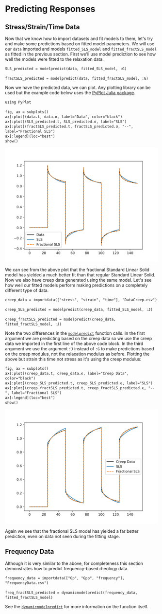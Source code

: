 # Predicting Responses

## Stress/Strain/Time Data

Now that we know how to import datasets and fit models to them, let's try and make some predictions based on fitted model parameters. We will use our `data` imported and models `fitted_SLS_model` and `fitted_fractSLS_model` as fitted in the previous section. First we'll use model prediction to see how well the models were fitted to the relaxation data.
```
SLS_predicted = modelpredict(data, fitted_SLS_model, :G)

fractSLS_predicted = modelpredict(data, fitted_fractSLS_model, :G)
```
Now we have the predicted data, we can plot. Any plotting library can be used but the example code below uses the [PyPlot Julia package](https://github.com/JuliaPy/PyPlot.jl).
```
using PyPlot

fig, ax = subplots()
ax[:plot](data.t, data.σ, label="Data", color="black")
ax[:plot](SLS_predicted.t, SLS_predicted.σ, label="SLS")
ax[:plot](fractSLS_predicted.t, fractSLS_predicted.σ, "--", label="Fractional SLS")
ax[:legend](loc="best")
show()
```
![relaxation prediction](assets/relaxation_predict.svg) 

We can see from the above plot that the fractional Standard Linear Solid model has yielded a much better fit than that regular Standard Linear Solid. Now we also have creep data generated using the same model. Let's see how well our fitted models perform making predictions on a completely different type of data.
```
creep_data = importdata(["stress", "strain", "time"], "DataCreep.csv")

creep_SLS_predicted = modelpredict(creep_data, fitted_SLS_model, :J)

creep_fractSLS_predicted = modelpredict(creep_data, fitted_fractSLS_model, :J)
```
Note the two differences in the [`modelpredict`](@ref) function calls. In the first argument we are predicting based on the creep data so we use the creep data we imported in the first line of the above code block. In the third argument we use the argument `:J` instead of `:G` to make predictions based on the creep modulus, not the relaxation modulus as before. Plotting the above but strain this time not stress as it's using the creep modulus:
```
fig, ax = subplots()
ax[:plot](creep_data.t, creep_data.ϵ, label="Creep Data", color="black")
ax[:plot](creep_SLS_predicted.t, creep_SLS_predicted.ϵ, label="SLS")
ax[:plot](creep_fractSLS_predicted.t, creep_fractSLS_predicted.ϵ, "--", label="Fractional SLS")
ax[:legend](loc="best")
show()
```
![creep prediction](assets/creep_predict.svg)


Again we see that the fractional SLS model has yielded a far better prediction, even on data not seen during the fitting stage.

## Frequency Data

Although it is very similar to the above, for completeness this section demonstrates how to predict frequency-based rheology data.
```
frequency_data = importdata(["Gp", "Gpp", "frequency"], "FrequencyData.csv")

freq_fractSLS_predicted = dynamicmodelpredict(frequency_data, fitted_fractSLS_model)
```
See the [`dynamicmodelpredict`](@ref) for more information on the function itself.